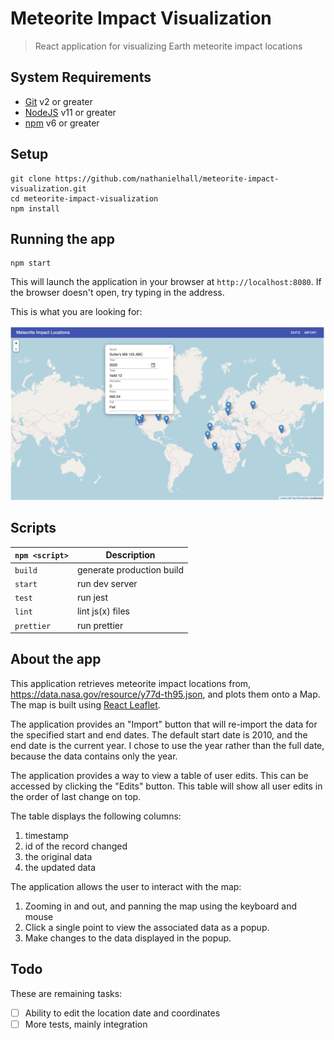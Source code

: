 # Meteorite Impact Visualization

> React application for visualizing Earth meteorite impact locations

## System Requirements

- [Git](https://git-scm.com/) v2 or greater
- [NodeJS](https://nodejs.org/en/) v11 or greater
- [npm](https://www.npmjs.com/) v6 or greater

## Setup

```shell
git clone https://github.com/nathanielhall/meteorite-impact-visualization.git
cd meteorite-impact-visualization
npm install
```

## Running the app

```shell
npm start
```

This will launch the application in your browser at `http://localhost:8080`. If
the browser doesn't open, try typing in the address.

This is what you are looking for:

<img src="screenshot.png" alt="App Screenshot" title="App Screenshot" width="700" />

## Scripts

| `npm <script>` | Description               |
| -------------- | ------------------------- |
| `build`        | generate production build |
| `start`        | run dev server            |
| `test`         | run jest                  |
| `lint`         | lint js(x) files          |
| `prettier`     | run prettier              |

## About the app

This application retrieves meteorite impact locations from,
https://data.nasa.gov/resource/y77d-th95.json, and plots them onto a Map. The
map is built using [React Leaflet](https://react-leaflet.js.org/).

The application provides an "Import" button that will re-import the data for the
specified start and end dates. The default start date is 2010, and the end date
is the current year. I chose to use the year rather than the full date, because
the data contains only the year.

The application provides a way to view a table of user edits. This can be
accessed by clicking the "Edits" button. This table will show all user edits in
the order of last change on top.

The table displays the following columns:

1. timestamp
2. id of the record changed
3. the original data
4. the updated data

The application allows the user to interact with the map:

1. Zooming in and out, and panning the map using the keyboard and mouse
2. Click a single point to view the associated data as a popup.
3. Make changes to the data displayed in the popup.

## Todo

These are remaining tasks:

- [ ] Ability to edit the location date and coordinates
- [ ] More tests, mainly integration
